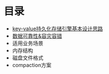 # 目录
* [key-value持久化存储引擎基本设计思路](docs/basic_idea.md)
* [数据可靠性&容灾容错](docs/data_safety.md)
* 适用业务场景
* 内存结构
* 磁盘文件格式
* compaction方案
